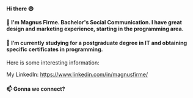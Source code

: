 #### Hi there 😄
#### 🔭 I'm Magnus Firme. Bachelor's Social Communication. I have great design and marketing experience, starting in the programming area.
#### 🌱 I’m currently studying for a postgraduate degree in IT and obtaining specific certificates in programming.

Here is some interesting information:

My LinkedIn: https://www.linkedin.com/in/magnusfirme/

#### 📫 Gonna we connect?

<!--
**magnusfirme/magnusfirme** is a ✨ _special_ ✨ repository because its `README.md` (this file) appears on your GitHub profile.

Here are some ideas to get you started:

- 🔭 I’m currently working on ...
- 🌱 I’m currently learning ...
- 👯 I’m looking to collaborate on ...
- 🤔 I’m looking for help with ...
- 💬 Ask me about ...
- 📫 How to reach me: ...
- 😄 Pronouns: ...
- ⚡ Fun fact: ...
-->
